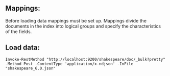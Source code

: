 



## Mappings:
Before loading data mappings must be set up. Mappings divide the documents in the index into logical groups and specify the characteristics of the fields. 
 
 
  
## Load data:

`Invoke-RestMethod "http://localhost:9200/shakespeare/doc/_bulk?pretty" -Method Post -ContentType 'application/x-ndjson' -InFile "shakespeare_6.0.json"`

